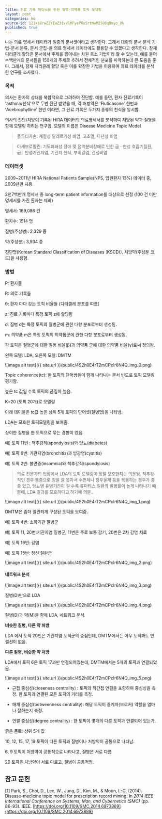 ```yaml
---
title: 진료 기록 마이닝을 위한 질병-의약품 토픽 모델링
layout: post
categories: ko
source-id: 121xiGrwZZYEaZ31vVlMFyePXoSrtNwMI5O0qDmyo_Ok
published: true
---
```

나는 의료 명세서 데이터가 일종의 문서셋이라고 생각한다. 그래서 대량의 문서 분석 기법-문서 분류, 문서 군집-을 의료 명세서 데이터에도 활용할 수 있겠다고 생각한다. 잠재 디리클레 할당은 문서에서 주제를 뽑아내는 차원 축소 기법이라 할 수 있는데, 예를 들어 수백만개의 문서들을 150개의 주제로 추려서 전체적인 분포를 파악하는데 큰 도움을 준다. 그래서, 잠재 디리클레 할당 혹은 이를 확장한 기법을 이용하여 의료 데이터를 분석한 연구를 조사했다. 

### 목적

의사는 환자의 상태를 복합적으로 고려하여 진단함. 예를 들면, 환자 진료기록이 'asthma/천식'으로 두번 진단 받았을 때, 각 처방약은 'Fluticasone' 한번과  ‘Acebrophylline’ 한번 이라면, 그 진료 기록은 두가지 종류의 천식을 암시함. 

의사의 진단/처방이 기록된 HIRA 데이터의 의료명세서를 분석하여 처방된 약과 질병을 함께 모델링 하려는 연구임. 모델의 이름은 Disease Medicine Topic Model

> 플루티카손: 계절성 알레르기성 비염, 고초열, 다년성 비염

> 아세브로필린: 기도폐쇄성 장애 및 점액분비장애로 인한 급ㆍ만성 호흡기질환, 급ㆍ만성기관지염, 기관지 천식, 부비강염, 건성비염

### 데이터셋

2009~2011년 HIRA National Patients Sample(NPS, 입원환자 13%) 데이터 중, 2009년만 사용

2천7백만개 명세서 중 long-term patient information를 대상으로 선정 (100 건 미만 명세서를 가진 환자는 제외)

명세서: 189,086 건

환자수: 1514 명

질병(주상병): 2,329 종

약(주성분): 3,934 종

진단명(Korean Standard Classification of Diseases (KSCD)), 처방약(주성분 코드)을 사용함.

### 방법 

P: 환자들

R: 의료 기록들

θ: 환자 마다 갖는 토픽 비율들 (디리클레 분포를 따름)

z: 진료 기록마다 특정 토픽 z에 할당됨 

d: 질병 d는 특정 토픽의 질병군에 관한 다항 분포로부터 생성됨.

m: 의약품  m은 특정 토픽의 의약폼군에 관한 다항 분포로부터 생성됨.

각 토픽은 질병군에 대한 질병 비율(β)과 의약품 군에 대한 의약품 비율(γ)로써 정의됨.

왼쪽 모델: LDA, 오른쪽 모델: DMTM

![image alt text]({{ site.url }}/public/4S2h0E4rT2mCPcIr6N4Q_img_0.png)

Topic coherence(tc): 한 토픽의 단어쌍들이 함께 나타나는 문서 빈도로  토픽 모델링 평가함. 

높은 tc 값일 수록 토픽의 품질이 높음.

K=20 (토픽 20개)로 모델링

아래 테이블은 tc값 높은 상위 5개 토픽의 단어셋(질병명)을 나타냄.

LDA는 모호한 토픽모델링을 보여줌. 

상이한 질병을 한 토픽으로 묶는 경향이 있음. 

예) 토픽 11번 : 척추강직(spondylosis)와 당뇨(diabetes)

예) 토픽 6번: 기관지염(bronchitis)과 방광염(cystitis) 

예) 토픽 2번: 불면증(insomnia)와 척추강직(spondylosis)

>의료 전문가의 입장에서 LDA의 토픽 모델링이 정말 모호한지는 의문임. 척추강직인 경우 통증으로 잠을 잘 못자서 수면제나 항우울제 등을 복용하는 경우가 종종 있고, 당뇨병 유병기간이 길 수록 류마티스 질환의 발병률이 높게 나타나기 때문에, LDA 결과를 모호하다고 하기에 의문..

![image alt text]({{ site.url }}/public/4S2h0E4rT2mCPcIr6N4Q_img_1.png)

DMTM은 좀더 일관되게 구성된 토픽을 보여줌.

예) 토픽 4번: 소화기관 질병군

예) 토픽 11, 20번:기관지염 질병군, 11번은 주로 보통 감기, 20번은 2차 감염 치료

예) 토픽 16번: 감염

예) 토픽 15번: 정신 질환군

![image alt text]({{ site.url }}/public/4S2h0E4rT2mCPcIr6N4Q_img_2.png)

#### 네트워크 분석

![image alt text]({{ site.url }}/public/4S2h0E4rT2mCPcIr6N4Q_img_3.png)

질병(D)만으로 LDA

![image alt text]({{ site.url }}/public/4S2h0E4rT2mCPcIr6N4Q_img_4.png)

질병(D)과 약(M)을 함께 LDA, 네트워크 분석.

**비슷한 질병, 다른 약 처방**

LDA 에서 토픽 20번은 기관지염 토픽군의 중심인데, DMTM에서는 아무 토픽과도 연결선이 없음.

**다른 질병, 비슷한 약 처방**

LDA에서 토픽 6은 토픽 17과만 연결되어있는데, DMTM에서는 5개의 토픽과 연결되었음.

![image alt text]({{ site.url }}/public/4S2h0E4rT2mCPcIr6N4Q_img_5.png)

* 근접 중심성(closeness centrality) : 토픽의 직간접 연결을 포함하여 중심성을 측정. 한 토픽과 연결된 모든 토픽의 거리를 측정. 

* 매개 중심성(betweenness centrality): 해당 토픽이 중계자(브로커) 역할을 얼마나 잘하는지 측정. 

* 연결 중심성(degree centrality) : 한 토픽이 몇개의 다른 토픽과 연결되어 있는가.

굵은 폰트: 상위 5개 값

10, 12, 15, 17, 19 토픽이  다른 토픽과 질병이나 처방약이 공통으로 나타남. 

6, 9 토픽이 처방약이 공통적으로 나타나고, 질병은 서로 다름

20 토픽은 처방약이 서로 다르고, 질병이 공통적임.

## 참고 문헌

[1] Park, S., Choi, D., Lee, W., Jung, D., Kim, M., & Moon, I.-C. (2014). Disease-medicine topic model for prescription record mining. In *2014 IEEE International Conference on Systems, Man, and Cybernetics (SMC)* (pp. 86–93). IEEE. [https://doi.org/10.1109/SMC.2014.6973889](https://doi.org/10.1109/SMC.2014.6973889)

